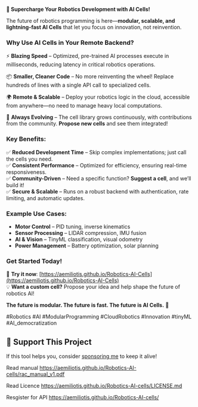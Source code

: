 **🚀 Supercharge Your Robotics Development with AI Cells!**  

The future of robotics programming is here—**modular, scalable, and lightning-fast AI Cells** that let you focus on innovation, not reinvention.  

### **Why Use AI Cells in Your Remote Backend?**  

⚡ **Blazing Speed** – Optimized, pre-trained AI processes execute in milliseconds, reducing latency in critical robotics operations.  

📦 **Smaller, Cleaner Code** – No more reinventing the wheel! Replace hundreds of lines with a single API call to specialized cells.  

🌍 **Remote & Scalable** – Deploy your robotics logic in the cloud, accessible from anywhere—no need to manage heavy local computations.  

🔄 **Always Evolving** – The cell library grows continuously, with contributions from the community. **Propose new cells** and see them integrated!  

### **Key Benefits:**  
✅ **Reduced Development Time** – Skip complex implementations; just call the cells you need.  
✅ **Consistent Performance** – Optimized for efficiency, ensuring real-time responsiveness.  
✅ **Community-Driven** – Need a specific function? **Suggest a cell**, and we’ll build it!  
✅ **Secure & Scalable** – Runs on a robust backend with authentication, rate limiting, and automatic updates.  

### **Example Use Cases:**  
- **Motor Control** – PID tuning, inverse kinematics  
- **Sensor Processing** – LIDAR compression, IMU fusion  
- **AI & Vision** – TinyML classification, visual odometry  
- **Power Management** – Battery optimization, solar planning  

### **Get Started Today!**  
🔗 **Try it now**: [https://aemiliotis.github.io/Robotics-AI-Cells](https://aemiliotis.github.io/Robotics-AI-Cells)  
💡 **Want a custom cell?** Propose your idea and help shape the future of robotics AI!  

**The future is modular. The future is fast. The future is AI Cells.** 🚀  

#Robotics #AI #ModularProgramming #CloudRobotics #Innovation #tinyML #AI_democratization 

## 💖 Support This Project  
If this tool helps you, consider [sponsoring me](https://github.com/sponsors/aemiliotis) to keep it alive!  

Read manual
https://aemiliotis.github.io/Robotics-AI-cells/rac_manual_v1.pdf

Read Licence
https://aemiliotis.github.io/Robotics-AI-cells/LICENSE.md

Resgister for API
https://aemiliotis.github.io/Robotics-AI-cells/
